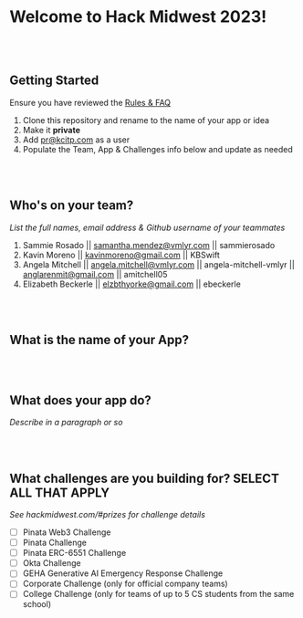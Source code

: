 # Welcome to Hack Midwest 2023!
<br /><br />


## Getting Started
Ensure you have reviewed the [Rules & FAQ](https://hackmidwest.com/#faq)
1. Clone this repository and rename to the name of your app or idea
2. Make it **private**
3. Add pr@kcitp.com as a user
4. Populate the Team, App & Challenges info below and update as needed

<br /><br />

## Who's on your team?
*List the full names,  email address & Github username of your teammates*

1.   Sammie Rosado  || samantha.mendez@vmlyr.com || sammierosado
2.   Kavin Moreno  || kavinmoreno@gmail.com || KBSwift
3.   Angela Mitchell  || angela.mitchell@vmlyr.com || angela-mitchell-vmlyr || anglarenmit@gmail.com || amitchell05
4.   Elizabeth Beckerle  || elzbthyorke@gmail.com || ebeckerle

<br /><br />


## What is the name of your App?

<br /><br />
## What does your app do?
*Describe in a paragraph or so*

<br /><br />


## What challenges are you building for? SELECT ALL THAT APPLY
*See hackmidwest.com/#prizes for challenge details*
- [ ]  Pinata Web3 Challenge
- [ ]  Pinata Challenge
- [ ]  Pinata ERC-6551 Challenge
- [ ]  Okta Challenge
- [ ]  GEHA Generative AI Emergency Response Challenge
- [ ]  Corporate Challenge (only for official company teams)
- [ ]  College Challenge (only for teams of up to 5 CS students from the same school)

<br /><br />
